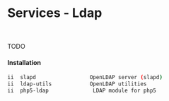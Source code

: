 Services - Ldap
==
<br/>

TODO

#### Installation

```bash
ii  slapd                 OpenLDAP server (slapd)
ii  ldap-utils            OpenLDAP utilities
ii  php5-ldap              LDAP module for php5

```
